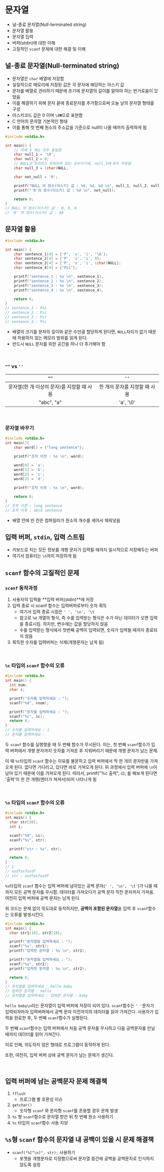 # 문자열

- 널-종료 문자열(Null-terminated string)
- 문자열 활용
- 문자열 입력
- 버퍼(stdin)에 대한 이해
- 고질적인 `scanf` 문제에 대한 해결 및 이해



## 널-종료 문자열(Null-terminated string)

- 문자열은 `char` 배열에 저장함
- 실질적으로 메모리에 저장된 값은 각 문자에 해당하는 아스키 값
- 문자를 배열로 관리하기 때문에 초기에 문자열의 길이를 알아야 하는 번거로움이 있었음
- 이를 해결하기 위해 문자 끝에 종료문자를 추가함으로써 오늘 날의 문자열 형태를 구성
- 아스키코드 값은 0 이며 `\0₩`으로 표현함
- C 언어의 문자열 기본적인 형태
- 이를 통해 첫 번째 원소의 주소값을 기준으로 null이 나올 때까지 출력하게 됨

```c
#include <stdio.h>

int main() {
    // 아래 3 개는 모두 동일함
    char null_1 = '\0';
    char null_2 = 0;
    // NULL은 0이라고 정의되어 있는 상수이기에, null_3에 0이 저장됨
    char null_3 = (char)NULL;

    char not_null = '0';

    printf("NULL 의 정수(아스키) 값 : %d, %d, %d \n", null_1, null_2, null_3);
    printf("'0'의 정수(아스키) 값 : %d \n", not_null);

    return 0;
}
// NULL 의 정수(아스키) 값 : 0, 0, 0 
// '0' 의 정수(아스키) 값 : 48
```

## 문자열 활용

```c
#include <stdio.h>

int main() {
    char sentence_1[4] = {'P', 's', 'i', '\0'};
    char sentence_2[4] = {'P', 's', 'i', 0};
    char sentence_3[4] = {'P', 's', 'i', (char)NULL};
    char sentence_4[4] = {"Psi"};

    printf("sentence_1 : %s \n", sentence_1);
    printf("sentence_2 : %s \n", sentence_2);
    printf("sentence_3 : %s \n", sentence_3);
    printf("sentence_4 : %s \n", sentence_4);

    return 0;
}
// sentence_1 : Psi 
// sentence_2 : Psi 
// sentence_3 : Psi 
// sentence_4 : Psi 
```

- 배열의 크기를 문자의 길이와 같은 수만큼 할당하게 된다면, `NULL`자리가 없기 때문에 허용하지 않는 메모리 범위를 읽게 된다.
- 반드시 `NULL` 문자를 위한 공간을 하나 더 추가해야 함
 
 <br>

### `""` vs `''`

| `""` | `''` |
| :--: | :--: |
| 문자열(한 개 이상의 문자)를 지정할 때 사용 | 한 개의 문자를 지정할 때 사용 |
| "abc", "a" | 'a', '\0' |


<br>

### 문자열 바꾸기

```c
#include <stdio.h>
int main(){
    char word[] = {"long sentence"};

    printf("조직 이전 : %s \n", word);

    word[0] = 'a';
    word[1] = 'b';
    word[2] = 'c';
    word[3] = 'd';
    
    printf("조작 이후 : %s \n", word);

    return 0;
}
// 조작 이전 : long sentence 
// 조작 이후 : abcd sentence 
```

- 배열 안에 빈 칸은 컴파일러가 원소의 개수를 세어서 채워넣음



## 입력 버퍼, `stdin`, 입력 스트림

- 키보드로 치는 모든 정보를 개행 문자가 입력될 때까지 일시적으로 저장해두는 버퍼
- 여기서 컴퓨터는 `\n`까지 저장하게 됨


## `scanf` 함수의 고질적인 문제

### `scanf` 동작과정

1. 사용자의 입력을 **입력 버퍼(stdin)**에 저장
2. 입력 종료 시 scanf 함수는 입력버퍼로부터 숫자 획득
    - 여기서 입력 종료 시점은 `' ', '\n', '\t`
    - 참고로 `%d` 개열의 형식, 즉 수를 입력받는 형식은 수가 아닌 데이터가 오면 입력을 종료시킴. 하지만, 변수에는 값을 할당하지 않음
    - 수를 입력받는 형식에서 첫번째 공백이 입력되면, 숫자가 입력될 때까지 종료되지 않음
3. 획득한 숫자를 입력버퍼는 삭제(개행문자는 남게 됨)

<br>

### `%c` 타입의 `scanf` 함수의 오류

```c
#include <stdio.h>
int main() {
  int num;
  char c;

  printf("숫자를 입력하세요 : ");
  scanf("%d", &num);

  printf("문자를 입력하세요 : ");
  scanf("%c", &c);
  return 0;
}
// 숫자를 입력하세요 : 1
// 문자를 입력하세요 : 
```

두 `scanf` 함수를 실행했을 때 두 번째 함수가 무시된다. 이는, 첫 번째 `scanf`함수가 입력 버퍼에서 개행 문자까지 숫자를 가져온 후 지워버리기 때문에 개행 문자가 남는 문제.


이 때 `%c`타입의 `scanf` 함수는 이유를 불문하고 입력 버퍼에서 딱 한 개의 문자만을 가져오게 된다. 없다면 기다리고, 있다면 바로 가져오게 된다. 위 과정에서 입력 버퍼에 `\n`이 남아 있기 때문에 이를 가져오게 된다. 따라서, printf("%c 출력", c); 를 해보게 된다면 '출력'이 한 칸 개행(엔터가 쳐져서)되어 나타나게 됨

<br>

### `%s` 타입의 `scanf` 함수의 오류

```c
#include <stdio.h>
int main() {
  char str[30];
  int i;

  scanf("%d", &i);
  scanf("%s", str);

  printf("str : %s", str);

  return 0;
}
// 1
// asdfasfasdf
// str : asdfasfasdf
```

`%s`타입의 `scanf` 함수는 입력 버퍼에 남아있는 공백 문자(`' ', '\n', '\t'`)가 나올 때까지 모든 공백 문자를 무시함. 데이터를 가져오다가 공백 문자 직전 문자까지 가져옴. 여전히 입력 버퍼에 공백 문자는 남게 된다.

위 코드는 문제 없이 의도대로 동작하지만, **공백이 포함된 문자열**을 입력 후 `scanf`함수는 오류를 발생시킨다.

```c
#include <stdio.h>
int main() {
  char str1[10], str2[10];

  printf("문자열을 입력하세요 : ");
  scanf("%s", str1);
  printf("입력한 문자열 : %s \n", str1);

  printf("문자열을 입력하세요 : ");
  scanf("%s", str2);
  printf("입력한 문자열 : %s \n", str2);

  return 0;
}
// 문자열을 입력하세요 : hello baby
// 입력한 문자열 : hello 
// 문자열을 입력하세요 : 입력한 문자열 : baby 
```

`hello baby\n`라는 문자열이 입력 버퍼에 저장이 되어 있다. `scanf`함수는 `' '`문자가 입력되자마자 입력버퍼에서 공백 문자 이전까지의 데이터를 읽어 가져간다. 사용자가 입력을 완료한 후, 두 번째 `scanf`함수가 실행된다.

두 번쨰 `scanf`함수는 입력 버퍼에서 처음 공백 문자를 무시하고 다음 공백문자를 만날 때까지
데이터를 읽어 가져간다.

이로 인해, 의도하지 않은 형태로 프로그램이 동작하게 된다.

또한, 여전히, 입력 버퍼 상에 공백 문자가 남는 문제가 생긴다.

<br>

## 입력 버퍼에 남는 공백문자 문제 해결책

1. `fflush`
    - 프로그램 별 호환성 이슈
2. `getchar()`
    - 숫자형 `scanf` 와 문자형 `scanf`를 혼용할 경우 문제 발생
3. `%s` 형 `scanf`함수로 문자열 받은 뒤 첫 번째 원소 사용하기
4. `%c` 타입의 `scanf`함수 사용 지양

## `%s`형 `scanf` 함수의 문자열 내 공백이 있을 시 문제 해결책

- `scanf("%[^\n]", str);` 사용하기
    - 포맷을 개행문자로 지정함으로써 문자열 중간에 공백을 공백문자로 인식하지 않도록 설정